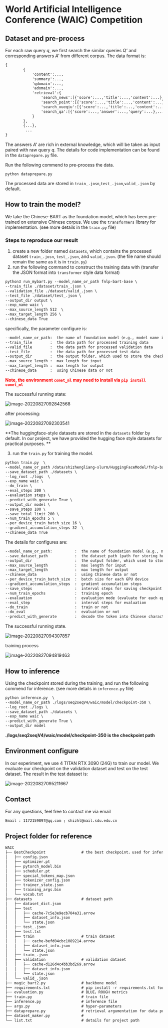 # World Artificial Intelligence Conference (WAIC) Competition



## Dataset and pre-process


For each raw query _q_, we first search the similar queries _Q'_ and corresponding answers _A'_ from different corpus. The data format is:

```txt
{
        {
            'content':...,
            'summary':...,
            'qdomain':...,
            'adomain':...,
            'retrieval':{
                'search_news':[{'score':...,'title':...,'content':...},...],
                'search_point':[{'score':...,'title':...,'content':...},...],
                'search_xueqiu':[{'score':...,'title':...,'content':...},...],
                'search_qa':[{'score':...,'answer':...,'query':...},...]
            }
    	},
		{...},
         ...
}
```

The answers _A'_ are rich in external knowledge, which will be taken as input paired with raw query _q_. The details for code implementation can be found in the `dataprepare.py` file. 


Run the following commend to pre-process the data.

```shell
python dataprepare.py
```


The processed data are stored in `train_.josn`,`test_.json`,`valid_.json` by default.



## How to train the model?

We take the Chinese-BART as the foundation model, which has been pre-trained on extensive Chinese corpus. We use the `transformers` library for implementation. (see more details in the `train.py` file)

### Steps to reproduce our result

1. create a new folder named `datasets`, which contains the processed dataset `train_.josn`, `test_.json`, and `valid_.json`. (the file name should remain the same as it is in `train.py`)
2. run the following command to construct the training data with (transfer the JSON format into `transformer` style data format)

```txt
python3 run_mybart.py --model_name_or_path fnlp-bart-base \
--train_file ./dataset/train_.json \
--validation_file ./dataset/valid_.json \
--test_file ./dataset/test_.json \
--output_dir output \
--exp_name waic \
--max_source_length 512  \
--max_target_length 256 \
--chinese_data True
```

specifically, the parameter configure is:

```txt
--model_name_or_path:  the name of foundation model（e.g., model name in huggingface platform or local path)
--train_file        :  the data path for processed training data
--valid_file        :  the data path for processed validation data
--test_file         :  the data path for processed test data
--output_dir        :  the output folder, which used to store the checkpoint or log
--max_source_length :  max length for input
--max_target_length :  max length for output
--chinese_data      :  using Chinese data or not 
```

<span style="color:red;font-weight:bold;">Note, the environment `comet_ml` may need to install via `pip install comet_ml` </span>

The successful running state:

![image-20220827092842568](readme/image-20220827092842568.png)

after processing:

![image-20220827092303541](readme/image-20220827092303541.png)

**The huggingface-style datasets are stored in the `datasets` folder by default. In our project, we have provided the hugging face style datasets for practical purposes. **




3. run the `train.py` for training the model.
   
```txt
python train.py  \
--model_name_or_path /data/shizhengliang-slurm/HuggingFaceModel/fnlp-bart-base/  \
--save_dataset_path ./datasets \
--log_root ./logs  \
--exp_name waic \
--do_train \
--eval_steps 200 \
--evaluation steps \
--predict_with_generate True \
--output_dir model \
--save_steps 100 \
--save_total_limit 200 \
--num_train_epochs 5 \
--per_device_train_batch_size 16 \
--gradient_accumulation_steps 32  \
--chinese_data True 
```

The details for configures are:

```txt
--model_name_or_path:          :  the name of foundation model（e.g., model name in huggingface platform or local path)
--save_dataset_path            :  the dataset path (path for storing huggingface-style dataset )
--output_dir                   :  the output folder, which used to store the checkpoint or log
--max_source_length            :  max length for input
--max_target_length            :  max length for output
--chinese_data                 :  using Chinese data or not 
--per_device_train_batch_size  :  batch size for each GPU device
--gradient_accumulation_steps  :  gradient accumulation steps
--save_steps                   :  interval steps for saving checkpoint
--num_train_epochs             :  training epoch
--evaluation                   :  evaluation mode (evaluate for each epoch or certain steps)
--eval_step                    :  interval steps for evaluation
--do_train                     :  train or not
--do_eval                      :  evaluation or not
--predict_with_generate        :  decode the token into Chinese character or not
```

The successful running state.

![image-20220827094307857](readme/image-20220827094307857.png)


training process

![image-20220827094819463](readme/image-20220827094819463.png)



## How to inference

Using the checkpoint stored during the training, and run the following commend for inference. (see more details in `inference.py` file)

```txt
python inference.py  \
--model_name_or_path ./logs/seq2seqV4/waic/model/checkpoint-350 \
--log_root ./logs \
--save_dataset_path ./datasets \
--exp_name waic \
--predict_with_generate True \
--output_dir model 
```


**./logs/seq2seqV4/waic/model/checkpoint-350 is the checkpoint path**






## Environment configure


In our experiment, we use 4 TITAN RTX 3090 (24G) to train our model. We evaluate our checkpoint on the validation dataset and test on the test dataset. The result in the test dataset is:

![image-20220827095211667](readme/image-20220827095211667.png)





## Contact

For any questions, feel free to contact me via email

```txt
Email : 1172159897@qq.com ; shizhl@mail.sdu.edu.cn
```

## Project folder for reference

```txt
WAIC
├── BestCheckpoint                # the best checkpoint，used for inference
│   ├── config.json
│   ├── optimizer.pt
│   ├── pytorch_model.bin
│   ├── scheduler.pt
│   ├── special_tokens_map.json
│   ├── tokenizer_config.json
│   ├── trainer_state.json
│   ├── training_args.bin
│   └── vocab.txt
├── datasets                      # dataset path
│   ├── dataset_dict.json         
│   ├── test                     
│   │   ├── cache-7c5e3e9ecb704a31.arrow
│   │   ├── dataset_info.json
│   │   └── state.json
│   ├── test_.json                
│   ├── test.txt
│   ├── train                     # train dataset
│   │   ├── cache-befd04cbc1089214.arrow
│   │   ├── dataset_info.json
│   │   └── state.json
│   ├── train_.json
│   ├── validation                # validation dataset
│   │   ├── cache-d126d4c4bb3bd269.arrow
│   │   ├── dataset_info.json
│   │   └── state.json
│   └── valid_.json
├── magic_bart2.py                # backbone model
├── requirements.txt              # pip install -r requirements.txt for configure 
├── evaluation.py                 # BLUE，ROUGH metrics
├── train.py                      # train file
├── inference.py                  # inference file
├── args.py                       # hyper-parameters
├── dataprepare.py                # retrieval argumentation for data pre-process
├── dataset_maker.py              # 
└── list.txt                      # details for project path 
```

